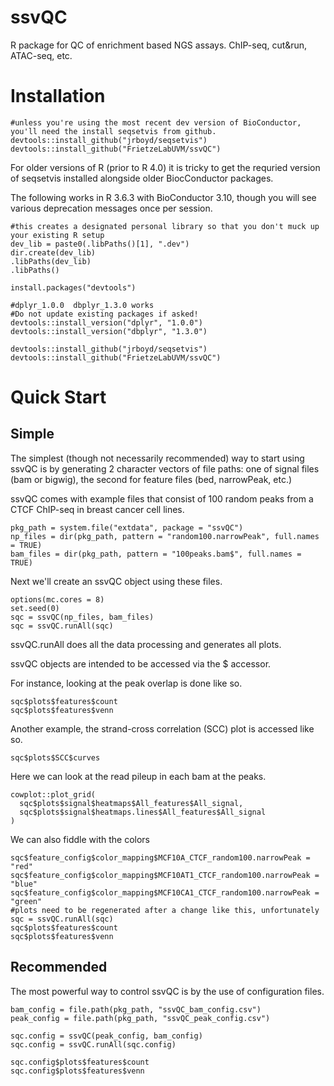 # ssvQC
R package for QC of enrichment based NGS assays.  ChIP-seq, cut&amp;run, ATAC-seq, etc.

# Installation
```
#unless you're using the most recent dev version of BioConductor, you'll need the install seqsetvis from github.
devtools::install_github("jrboyd/seqsetvis")
devtools::install_github("FrietzeLabUVM/ssvQC")
```

For older versions of R (prior to R 4.0) it is tricky to get the requried version of seqsetvis installed alongside older BiocConductor packages.

The following works in R 3.6.3 with BioConductor 3.10, though you will see various deprecation messages once per session.

```
#this creates a designated personal library so that you don't muck up your existing R setup
dev_lib = paste0(.libPaths()[1], ".dev")
dir.create(dev_lib)
.libPaths(dev_lib)
.libPaths()

install.packages("devtools")

#dplyr_1.0.0  dbplyr_1.3.0 works
#Do not update existing packages if asked!
devtools::install_version("dplyr", "1.0.0")
devtools::install_version("dbplyr", "1.3.0")

devtools::install_github("jrboyd/seqsetvis")
devtools::install_github("FrietzeLabUVM/ssvQC")
```

# Quick Start

## Simple 
The simplest (though not necessarily recommended) way to start using ssvQC is by generating 2 character vectors of file paths: one of signal files (bam or bigwig), the second for feature files (bed, narrowPeak, etc.)

ssvQC comes with example files that consist of 100 random peaks from a CTCF ChIP-seq in breast cancer cell lines.

```
pkg_path = system.file("extdata", package = "ssvQC")
np_files = dir(pkg_path, pattern = "random100.narrowPeak", full.names = TRUE)
bam_files = dir(pkg_path, pattern = "100peaks.bam$", full.names = TRUE)
```

Next we'll create an ssvQC object using these files.

```
options(mc.cores = 8)
set.seed(0)
sqc = ssvQC(np_files, bam_files)
sqc = ssvQC.runAll(sqc)
```

ssvQC.runAll does all the data processing and generates all plots.  

ssvQC objects are intended to be accessed via the $ accessor.  

For instance, looking at the peak overlap is done like so.

```
sqc$plots$features$count
sqc$plots$features$venn
```

Another example, the strand-cross correlation (SCC) plot is accessed like so.

```
sqc$plots$SCC$curves
```

Here we can look at the read pileup in each bam at the peaks.

```
cowplot::plot_grid(
  sqc$plots$signal$heatmaps$All_features$All_signal,
  sqc$plots$signal$heatmaps.lines$All_features$All_signal
)
```

We can also fiddle with the colors

```
sqc$feature_config$color_mapping$MCF10A_CTCF_random100.narrowPeak = "red"
sqc$feature_config$color_mapping$MCF10AT1_CTCF_random100.narrowPeak = "blue"
sqc$feature_config$color_mapping$MCF10CA1_CTCF_random100.narrowPeak = "green"
#plots need to be regenerated after a change like this, unfortunately
sqc = ssvQC.runAll(sqc)
sqc$plots$features$count
sqc$plots$features$venn
```

## Recommended

The most powerful way to control ssvQC is by the use of configuration files.

```
bam_config = file.path(pkg_path, "ssvQC_bam_config.csv")
peak_config = file.path(pkg_path, "ssvQC_peak_config.csv")

sqc.config = ssvQC(peak_config, bam_config)
sqc.config = ssvQC.runAll(sqc.config)

sqc.config$plots$features$count
sqc.config$plots$features$venn
```
